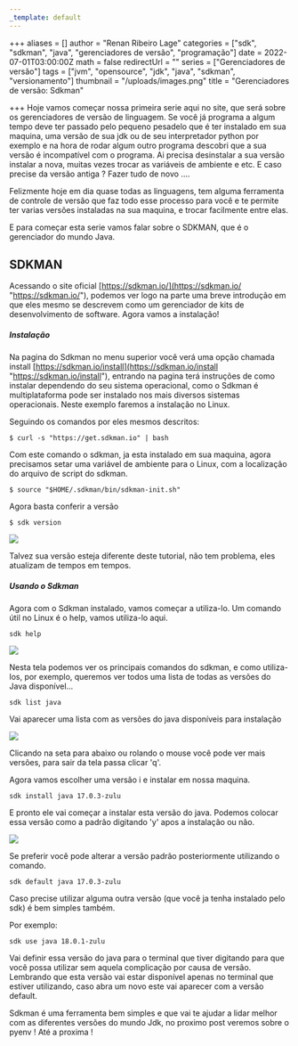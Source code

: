 ```yaml
---
_template: default
---
```


+++
aliases = []
author = "Renan Ribeiro Lage"
categories = ["sdk", "sdkman", "java", "gerenciadores de versão", "programação"]
date = 2022-07-01T03:00:00Z
math = false
redirectUrl = ""
series = ["Gerenciadores de versão"]
tags = ["jvm", "opensource", "jdk", "java", "sdkman", "versionamento"]
thumbnail = "/uploads/images.png"
title = "Gerenciadores de versão: Sdkman"

+++
Hoje vamos começar nossa primeira serie aqui no site, que será sobre os gerenciadores de versão de linguagem. Se você já programa a algum tempo deve ter passado pelo pequeno pesadelo que é ter instalado em sua maquina, uma versão de sua jdk ou de seu interpretador python por exemplo e na hora de rodar algum outro programa descobri que a sua versão é incompatível com o programa. Ai precisa desinstalar a sua versão instalar a nova, muitas vezes trocar as variáveis de ambiente e etc. E caso precise da versão antiga ? Fazer tudo de novo ....

Felizmente hoje em dia quase todas as linguagens, tem alguma ferramenta de controle de versão que faz todo esse processo para você e te permite ter varias versões instaladas na sua maquina, e trocar facilmente entre elas.

E para começar esta serie vamos falar sobre o SDKMAN, que é o gerenciador do mundo Java.

## SDKMAN

Acessando o site oficial [https://sdkman.io/](https://sdkman.io/ "https://sdkman.io/"), podemos ver logo na parte uma breve introdução em que eles mesmo se descrevem como um gerenciador de kits de desenvolvimento de software. Agora vamos a instalação!

##### Instalação

Na pagina do Sdkman no menu superior você verá uma opção chamada install [https://sdkman.io/install](https://sdkman.io/install "https://sdkman.io/install"), entrando na pagina terá instruções de como instalar dependendo do seu sistema operacional, como o Sdkman é multiplataforma pode ser instalado nos mais diversos sistemas operacionais. Neste exemplo faremos a instalação no Linux.

Seguindo os comandos por eles mesmos descritos:

    $ curl -s "https://get.sdkman.io" | bash

Com este comando o sdkman, ja esta instalado em sua maquina, agora precisamos setar uma variável de ambiente para o Linux, com a localização do arquivo de script do sdkman.

    $ source "$HOME/.sdkman/bin/sdkman-init.sh"

Agora basta conferir a versão

    $ sdk version

![](/uploads/sdkversion.png)

Talvez sua versão esteja diferente deste tutorial, não tem problema, eles atualizam de tempos em tempos.

##### Usando o Sdkman

Agora com o Sdkman instalado, vamos começar a utiliza-lo. Um comando útil no Linux é o help, vamos utiliza-lo aqui.

    sdk help

![](/uploads/sdkhelp.png)

Nesta tela podemos ver os principais comandos do sdkman, e como utiliza-los, por exemplo, queremos ver todos uma lista de todas as versões do Java disponível...

    sdk list java

Vai aparecer uma lista com as versões do java disponíveis para instalação

![](/uploads/listjava.png)

Clicando na seta para abaixo ou rolando o mouse você pode ver mais versões, para sair da tela passa clicar 'q'.

Agora vamos escolher uma versão i e instalar em nossa maquina.

    sdk install java 17.0.3-zulu

E pronto ele vai começar a instalar esta versão do java. Podemos colocar essa versão como a padrão digitando 'y' apos a instalação ou não.

![](/uploads/sdkinstall.png)

Se preferir você pode alterar a versão padrão posteriormente utilizando o comando.

    sdk default java 17.0.3-zulu

Caso precise utilizar alguma outra versão (que você ja tenha instalado pelo sdk) é bem simples também.

Por exemplo:

    sdk use java 18.0.1-zulu

Vai definir essa versão do java para o terminal que tiver digitando para que você possa utilizar sem aquela complicação por causa de versão. Lembrando que esta versão vai estar disponível apenas no terminal que estiver utilizando, caso abra um novo este vai aparecer com a versão default.

Sdkman é uma ferramenta bem simples e que vai te ajudar a lidar melhor com as diferentes versões do mundo Jdk, no proximo post veremos sobre o pyenv ! Até a proxima ! 
